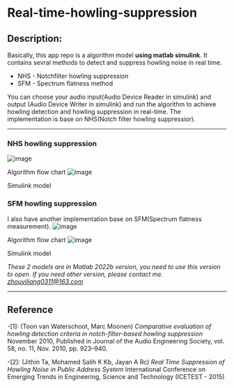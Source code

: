 # Real-time-howling-suppression
## Description: 
Basically, this app repo is a algorithm model **using matlab simulink**. It contains sevral methods to detect and suppress howling noise in real time.
* NHS - Notchfilter howling suppression
* SFM - Spectrum flatness method

You can choose your audio input(Audio Device Reader in simulink) and output (Audio Device Writer in simulink) and run the algorithm to achieve howling detection and howling suppression in real-time. The implementation is base on NHS(Notch filter howling suppressior).
***********
### NHS howling suppression  
![image](https://user-images.githubusercontent.com/96840064/226529629-e2820239-7bb4-461a-a064-cd766e8b76ca.png)

Algorithm flow chart
![image](https://user-images.githubusercontent.com/96840064/222073264-636363b1-f040-4d7e-8582-e089a947c147.png)

Simulink model
### SFM howling suppression  
I also have another implementation base on SFM(Spectrum flatness measurement).
![image](https://user-images.githubusercontent.com/96840064/226530096-4f8b99fb-135d-40f1-97ab-188123be27b1.png)

Algorithm flow chart
![image](https://user-images.githubusercontent.com/96840064/226528846-9cb311ef-9579-4235-84bc-49e97c30342e.png)

Simulink model

*These 2 models are in Matlab 2022b version, you need to use this version to open. If you need other version, please contact me. zhouyiliang0311@163.com*
- - - - - - 
## Reference
-[1]: (Toon van Waterschoot, Marc Moonen) *Comparative evaluation of howling detection criteria in notch-filter-based howling suppression* November 2010, Published in Journal of the Audio Engineering Society, vol. 58, no. 11, Nov. 2010, pp. 923–940.

-[2]: (Jithin Ta, Mohamed Salih K Kb, Jayan A Rc) *Real Time Suppression of Howling Noise in Public Address System* International Conference on Emerging Trends in Engineering, Science and Technology (ICETEST - 2015) 
